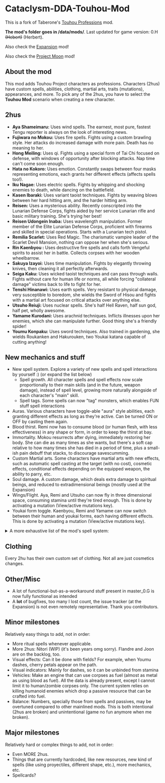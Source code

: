 # Cataclysm-DDA-Touhou-Mod
This is a fork of Taberone's [Touhou Professions](https://github.com/Taberone/Cataclysm-DDA-Touhou-Mod) mod.

**The mod's folder goes in /data/mods/**.  Last updated for game version: 0.H ~~(Hebert)~~ (Herbert).

Also check the [Expansion](https://github.com/RedMisao/Cataclysm-DDA-Touhou-Expansion) mod!

Also check the [Project Moon](https://github.com/Sliperr34/PM_World) mod!


## About the mod
This mod adds Touhou Project characters as professions.  Characters (2hus) have custom spells, abilities, clothing, martial arts, traits (mutations), appearances, and more.  To pick any of the 2hus, you have to select the **Touhou Mod** scenario when creating a new character.


## 2hus
* **Aya Shameimaru:** Uses wind spells.  The earnest, most pure, fastest Tengu reporter is always on the look of interesting news.
* **Fujiwara no Mokou:** Uses fire spells.  Fights using a custom brawling style.  Her attacks do increased damage with more pain.  Death has no meaning to her.
* **Hong Meiling:** Uses qi.  Fights using a special form of Tai Chi focused on defense, with windows of opportunity after blocking attacks.  Nap time can't come soon enough.
* **Hata no Kokoro:** Uses emotion.  Constantly swaps between four masks representing emotions, each grants her different effects (affects spells too!).
* **Iku Nagae:** Uses electric spells.  Fights by whipping and shocking enemies to death, while dancing on the battlefield.
* **Kasen Ibaraki:** Uses variant taoist techniques.  Fights by weaving blows between her hard hitting arm, and the harder hitting arm.
* **Reisen:** Uses a mysterious ability.  Recently conscripted into the Lunarian Defense Corps, fights aided by her service Lunarian rifle and basic military training.  She's trying her best!
* **Reisen Udongein Inaba:** Uses wavelength manipulation.  Former member of the Elite Lunarian Defense Corps, proficient with firearms and skilled in special operations.  Starts with a Lunarian tech pistol.
* **Remilia Scarlet:** Uses Red Magic.  The charismatic vampire leader of the Scarlet Devil Mansion, nothing can oppose her when she's serious.
* **Rin Kaenbyou :** Uses destructive fire spells and calls forth Vengeful spirits to assist her in battle.  Collects corpses with her wooden wheelbarrow.
* **Sakuya Izayoi:** Uses time manipulation.  Fights by elegantly throwing knives, then cleaning it all perfectly afterwards.
* **Seiga Kaku:** Uses wicked taoist techniques and can pass through walls.  Fights without care for human life or norms, all while forcing "collateral damage" victims back to life to fight for her.
* **Tenshi Hinanawi:** Uses earth spells.  Very resistant to physical damage, very susceptible to boredom, she wields the Sword of Hisou and fights with a martial art focused on critical attacks over anything else.
* **Utsuho Reiuji:** Uses nuclear spells.  She's half Hell Raven, half sun god, half pet, wholly awesome.
* **Yamame Kurodani:** Uses arachnid techniques.  Inflicts illnesses upon her enemies, which she can manipulate further.  Good thing she's a friendly spider!
* **Youmu Konpaku:** Uses sword techniques.  Also trained in gardening, she wields Roukanken and Hakurouken, two Youkai katana capable of cutting anything!


## New mechanics and stuff
* New spell system.  Explore a variety of new spells and spell interactions by yourself :) (or expand the list below)
  * Spell growth.  All character spells and spell effects now scale proportionally to their main skills (and in the future, weapon damage), instead of spell level, growing more naturally alongside of each character's "main" skill.
  * Spell tags.  Some spells can now "tag" monsters, which enables FUN stuff spell interactions
* Auras.  Various characters have toggle-able "aura" style abilities, each granting different effects as long as they're active.  Can be turned ON or OFF by casting them again.
* Blood thirst.  Remi now has to consume blood (or human flesh, with less effectiveness) in any shape or form, in order to keep the thirst at bay.
* Immortality.  Mokou resurrects after dying, immediately restoring her body.  She can die as many times as she wants, but there's a soft cap relative to how many times she has died in a period of time, plus a small-ish pain debuff that stacks, to discourage savescumming.
* Custom Martial arts.  Some characters have martial arts with new effects, such as automatic spell casting at the target (with no cost), cosmetic effects, conditional effects depending on the equipped weapon, the ability to parry, etc.
* Soul damage.  A custom damage, which deals extra damage to spiritual beings, and reduced to extradimensional beings (mostly used at the Expansion)
* Wings/Flight.  Aya, Remi and Utsuho can now fly in three dimensional space, consuming stamina until they're tired enough.  This is done by activating a mutation (View/active mutations key).
* Youkai form toggle.  Kaenbyou, Remi and Yamame can now switch between their human and youkai forms, each having different effects.  This is done by activating a mutation (View/active mutations key).


<details>
    <summary>A more exhaustive list of the mod's spell system:</summary>

  * Spell **tags** alone enable the following:
    * Double damage
    * Spreading diseases between monsters
    * Jump-kicking a target to a location (or in othe words, kick a target and move together to the intended destination.  Or a wall)
    * Corpse explosion!
    * Summoned allies casting spells after the master
    * Literally necromancy (throwback to the good old 0.C times)
    * Ritual spells
  * Some spells were updated to now automatically **cast at a location** without further player input
    * This was expanded to the custom martial arts, so techniques can now proc **mini-spells**
    * This was also expanded by adding **delayed directional spells** without player input
    * Throw weapon.  Kokoro **throws her weapon**
    * **Pull enemy to you**.  Or item.  Or pull yourself tow- oops that's spoilers
    * An active **Parry** mechanic, which counterattacks incoming damage
    * Spell VFX wherever possible, including some custom martial arts techniques
    * Probably more stuff I forgot

</details>


## Clothing
Every 2hu has their own custom set of clothing.  Not all are just cosmetics changes.


## Other/Misc
* A lot of functional-but-as-a-workaround stuff present in master_0.G is now fully functional as intended
* A **lot** of bugfixes, too many I lost count, the issue tracker (at the Expansion) is not even remotely representative. Thank you contributors.


## Minor milestones
Relatively easy things to add, not in order:
* More ritual spells whenever applicable.
* More 2hus: Nitori (WIP) (it's been years omg sorry).  Flandre and Joon are on the backlog, too.
* Visual effects: Can it be done with fields? For example, when Youmu dashes, cherry petals appear on the path.
* Visual indicators: Mainly for dashes, so it can be unbinded from stamina
* Vehicles: Make an engine that can use corpses as fuel (almost as metal as using blood as fuel).  All the data is already present, except I cannot limit it to human/zombie corpses only.  The current system relies on killing humanoid enemies which drop a passive resource that can be crafted into fuel.
* Balance: Numbers, specially those from spells and passives, may be overtuned compared to other mainlined mods.  This is both intentional (2hus are broken) and unintentional (game no fun anymore when me broken).


## Major milestones
Relatively hard or complex things to add, not in order:
* Even MORE 2hus.
* Things that are currently hardcoded, like new resources, new kind of spells (like using proyectiles, different shape, etc.), more mechanics, etc.
* Spellcards?

